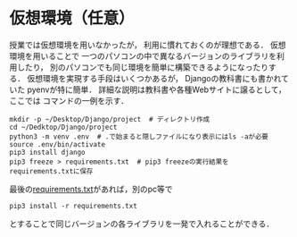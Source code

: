 # 仮想環境（任意）
授業では仮想環境を用いなかったが，
利用に慣れておくのが理想である．
仮想環境を用いることで
一つのパソコンの中で異なるバージョンのライブラリを利用したり，
別のパソコンでも同じ環境を簡単に構築できるようになったりする．
仮想環境を実現する手段はいくつかあるが，
Djangoの教科書にも書かれていた
pyenvが特に簡単．
詳細な説明は教科書や各種Webサイトに譲るとして，ここでは
コマンドの一例を示す．
```
mkdir -p ~/Desktop/Django/project  # ディレクトリ作成
cd ~/Dedktop/Django/project
python3 -m venv .env  # .で始まると隠しファイルになり表示にはls -aが必要
source .env/bin/activate
pip3 install django
pip3 freeze > requirements.txt  # pip3 freezeの実行結果をrequirements.txtに保存
```
最後の[requirements.txt](../requirements.txt)があれば，別のpc等で
```
pip3 install -r requirements.txt
```
とすることで同じバージョンの各ライブラリを一発で入れることができる．





